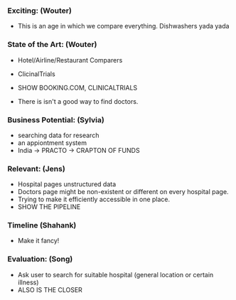 ### Exciting: (Wouter)
- This is an age in which we compare everything. Dishwashers yada yada

### State of the Art: (Wouter)
- Hotel/Airline/Restaurant Comparers
- ClicinalTrials
- SHOW BOOKING.COM, CLINICALTRIALS

- There is isn't a good way to find doctors.

### Business Potential: (Sylvia)
- searching data for research
- an appiontment system
- India -> PRACTO -> CRAPTON OF FUNDS

### Relevant: (Jens)
- Hospital pages unstructured data
- Doctors page might be non-existent or different on every hospital page.
- Trying to make it efficiently accessible in one place.
- SHOW THE PIPELINE

### Timeline (Shahank)
- Make it fancy!

### Evaluation: (Song)
- Ask user to search for suitable hospital (general location or certain illness)
- ALSO IS THE CLOSER
